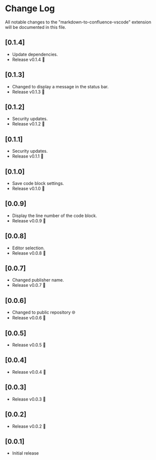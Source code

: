 # Change Log
All notable changes to the "markdown-to-confluence-vscode" extension will be documented in this file.

## [0.1.4]
- Update dependencies.
- Release v0.1.4 :tada:

## [0.1.3]
- Changed to display a message in the status bar.
- Release v0.1.3 :tada:

## [0.1.2]
- Security updates.
- Release v0.1.2 :tada:

## [0.1.1]
- Security updates.
- Release v0.1.1 :tada:

## [0.1.0]
- Save code block settings.
- Release v0.1.0 :tada:

## [0.0.9]
- Display the line number of the code block.
- Release v0.0.9 :tada:

## [0.0.8]
- Editor selection.
- Release v0.0.8 :tada:

## [0.0.7]
- Changed publisher name.
- Release v0.0.7 :tada:

## [0.0.6]
- Changed to public repository :globe_with_meridians:
- Release v0.0.6 :tada:

## [0.0.5]
- Release v0.0.5 :tada:

## [0.0.4]
- Release v0.0.4 :tada:

## [0.0.3]
- Release v0.0.3 :tada:

## [0.0.2]
- Release v0.0.2 :tada:

## [0.0.1]
- Initial release
